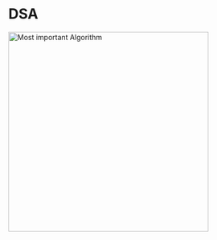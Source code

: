 # DSA
<img width="398" alt="Most important Algorithm" src="https://user-images.githubusercontent.com/61203736/173496907-d7c6b495-bd81-4f28-b4f9-3f83198b217d.png">
